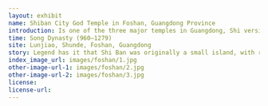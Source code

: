 ```yaml
---
layout: exhibit
name: Shiban City God Temple in Foshan, Guangdong Province
introduction: Is one of the three major temples in Guangdong, Shi version of the City God Festival" (April 13 of the lunar calendar) as a folk belief project Lunjiao has been declared to the higher intangible cultural heritage. City God Temple story a lot, which the temple is full of magic of the two big seal --- jade seal and bronze seal, more people talk about.
time: Song Dynasty (960—1279)
site: Lunjiao, Shunde, Foshan, Guangdong
story: Legend has it that Shi Ban was originally a small island, with rivers and gorges running through it, and traffic was mainly transported by small boats. One year, Shi Ban of the plague, the villagers from Jizhou invited the city god, a few big men carrying the city god village parade, praying to the city god for Shi version of the villagers to avoid evil and drive away ghosts, to eliminate the epidemic. A few big men carrying tired, when put down the City God village side to cool off, the City God does not want to get up, intended to settle in this. So, Shi Ban of the villagers to raise funds to build a city god temple, dedicated to the city god, and the annual lunar calendar April 13 as the city god birthday. It is said that at that time, someone in order to benefit from the grace of the City God to all people, so engraved two large seal, a jade seal, a bronze seal, people have their clothes to the temple to cover the seal, in order to pray for peace and goodwill.
index_image_url: images/foshan/1.jpg
other-image-url-1: images/foshan/2.jpg
other-image-url-2: images/foshan/3.jpg
license:
license-url:
---
```

